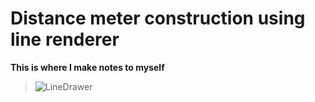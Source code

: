 # Distance meter construction using line renderer 
**This is where I make notes to myself**


> ![LineDrawer](https://user-images.githubusercontent.com/35861357/144763172-f539612a-427f-47d0-967b-b9762f62190e.gif)
